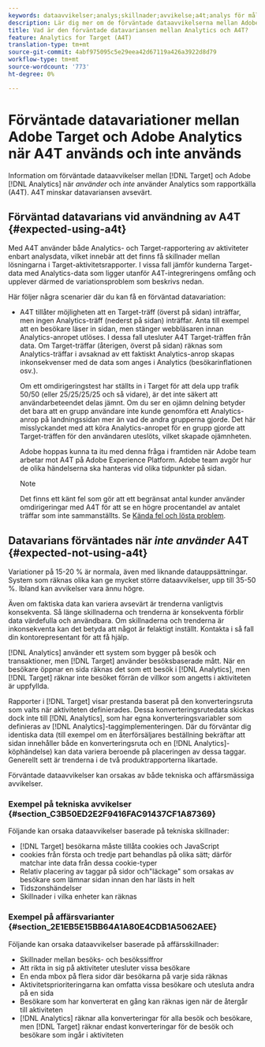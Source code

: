```yaml
---
keywords: dataavvikelser;analys;skillnader;avvikelse;a4t;analys för mål;analys som rapportkälla;avvikelser;avvikelser
description: Lär dig mer om de förväntade dataavvikelserna mellan Adobe Target och Analytics när du inte använder Analytics for Target (A4T), vilket eliminerar helt olika datavariationer.
title: Vad är den förväntade datavariansen mellan Analytics och A4T?
feature: Analytics for Target (A4T)
translation-type: tm+mt
source-git-commit: 4abf975095c5e29eea42d67119a426a3922d8d79
workflow-type: tm+mt
source-wordcount: '773'
ht-degree: 0%

---
```



# Förväntade datavariationer mellan Adobe Target och Adobe Analytics när A4T används och inte används

Information om förväntade dataavvikelser mellan [!DNL Target] och Adobe [!DNL Analytics] när *använder* och *inte* använder Analytics som rapportkälla (A4T). A4T minskar datavariansen avsevärt.

## Förväntad datavarians vid användning av A4T {#expected-using-a4t}

Med A4T använder både Analytics- och Target-rapportering av aktiviteter enbart analysdata, vilket innebär att det finns få skillnader mellan lösningarna i Target-aktivitetsrapporter. I vissa fall jämför kunderna Target-data med Analytics-data som ligger utanför A4T-integreringens omfång och upplever därmed de variationsproblem som beskrivs nedan.

Här följer några scenarier där du kan få en förväntad datavariation:

* A4T tillåter möjligheten att en Target-träff (överst på sidan) inträffar, men ingen Analytics-träff (nederst på sidan) inträffar. Anta till exempel att en besökare läser in sidan, men stänger webbläsaren innan Analytics-anropet utlöses. I dessa fall utesluter A4T Target-träffen från data. Om Target-träffar (återigen, överst på sidan) räknas som Analytics-träffar i avsaknad av ett faktiskt Analytics-anrop skapas inkonsekvenser med de data som anges i Analytics (besökarinflationen osv.).

   Om ett omdirigeringstest har ställts in i Target för att dela upp trafik 50/50 (eller 25/25/25/25 och så vidare), är det inte säkert att användarbeteendet delas jämnt. Om du ser en ojämn delning betyder det bara att en grupp användare inte kunde genomföra ett Analytics-anrop på landningssidan mer än vad de andra grupperna gjorde. Det här misslyckandet med att köra Analytics-anropet för en grupp gjorde att Target-träffen för den användaren uteslöts, vilket skapade ojämnheten.

   Adobe hoppas kunna ta itu med denna fråga i framtiden när Adobe team arbetar mot A4T på Adobe Experience Platform. Adobe team avgör hur de olika händelserna ska hanteras vid olika tidpunkter på sidan.

   >[!NOTE]
   >
   >Det finns ett känt fel som gör att ett begränsat antal kunder använder omdirigeringar med A4T för att se en högre procentandel av antalet träffar som inte sammanställts. Se [Kända fel och lösta problem](/help/r-release-notes/known-issues-resolved-issues.md#redirect).

## Datavarians förväntades när *inte använder* A4T {#expected-not-using-a4t}

Variationer på 15-20 % är normala, även med liknande datauppsättningar. System som räknas olika kan ge mycket större dataavvikelser, upp till 35-50 %. Ibland kan avvikelser vara ännu högre.

Även om faktiska data kan variera avsevärt är trenderna vanligtvis konsekventa. Så länge skillnaderna och trenderna är konsekventa förblir data värdefulla och användbara. Om skillnaderna och trenderna är inkonsekventa kan det betyda att något är felaktigt inställt. Kontakta i så fall din kontorepresentant för att få hjälp.

[!DNL Analytics] använder ett system som bygger på besök och transaktioner, men  [!DNL Target] använder besöksbaserade mått. När en besökare öppnar en sida räknas det som ett besök i [!DNL Analytics], men [!DNL Target] räknar inte besöket förrän de villkor som angetts i aktiviteten är uppfyllda.

Rapporter i [!DNL Target] visar prestanda baserat på den konverteringsruta som valts när aktiviteten definierades. Dessa konverteringsrutedata skickas dock inte till [!DNL Analytics], som har egna konverteringsvariabler som definieras av [!DNL Analytics]-taggimplementeringen. Där du förväntar dig identiska data (till exempel om en återförsäljares beställning bekräftar att sidan innehåller både en konverteringsruta och en [!DNL Analytics]-köphändelse) kan data variera beroende på placeringen av dessa taggar. Generellt sett är trenderna i de två produktrapporterna likartade.

Förväntade dataavvikelser kan orsakas av både tekniska och affärsmässiga avvikelser.

### Exempel på tekniska avvikelser {#section_C3B50ED2E2F9416FAC91437CF1A87369}

Följande kan orsaka dataavvikelser baserade på tekniska skillnader:

* [!DNL Target] besökarna måste tillåta cookies och JavaScript
* cookies från första och tredje part behandlas på olika sätt; därför matchar inte data från dessa cookie-typer
* Relativ placering av taggar på sidor och&quot;läckage&quot; som orsakas av besökare som lämnar sidan innan den har lästs in helt
* Tidszonshändelser
* Skillnader i vilka enheter kan räknas

### Exempel på affärsvarianter {#section_2E1EB5E15BB64A1A80E4CDB1A5062AEE}

Följande kan orsaka dataavvikelser baserade på affärsskillnader:

* Skillnader mellan besöks- och besökssiffror
* Att rikta in sig på aktiviteter utesluter vissa besökare
* En enda mbox på flera sidor där besökarna på varje sida räknas
* Aktivitetsprioriteringarna kan omfatta vissa besökare och utesluta andra på en sida
* Besökare som har konverterat en gång kan räknas igen när de återgår till aktiviteten
* [!DNL Analytics] räknar alla konverteringar för alla besök och besökare, men  [!DNL Target] räknar endast konverteringar för de besök och besökare som ingår i aktiviteten